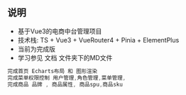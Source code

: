## 说明
* 基于Vue3的电商中台管理项目
* 技术栈: TS + Vue3 + VueRouter4 + Pinia + ElementPlus
* 当前为完成版
* 学习参见 文档 文件夹下的MD文件

```ts
完成首页 Echarts布局 和 图形渲染
完成菜单权限控制 用户管理,角色管理,菜单管理,
完成商品 品牌 , 商品属性, 商品spu,商品sku
```

